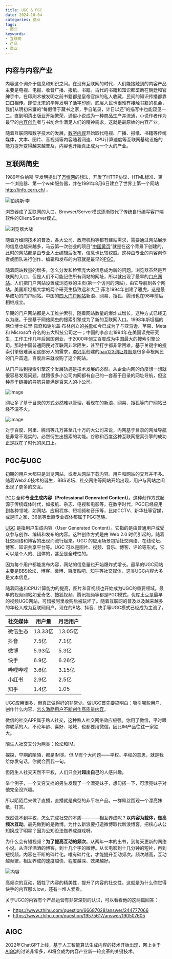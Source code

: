 ```yaml
---
title: UGC & PGC
date: 2024-10-04
categories: 商业
tags: 
- 商业
keywords:
- 互联网
- 产品
- 商业
---
```


## 内容与内容产业

内容这个词介于信息和知识之间。在没有互联网的时代，人们能接触到的内容产品主要是电视、电报、收音广播、报纸、书籍。古代的书籍和知识都垄断在朝廷和官绅手中，在印刷术被发明之前书籍都是皇帝官绅的私人收藏，民间的知识传播都靠口口相传。即使北宋的毕昇发明了[活字印刷][History_of_printing]，底层人民也很难有接触书籍的机会，我们从明初宋濂的“每假借于藏书之家，手自笔录，计日以还”的描写中也能窥见一二。直到明清出版业开始繁荣，通俗小说成为一种商品生产并流通，小说作者作为最早的[内容创作][Content_creation]者与书坊合作满足人们的精神需求，这就是最原始的内容产业。

随着互联网和数字技术的发展，[数字内容][Digital_content]开始取代电视、广播、报纸、书籍等传统媒体，文本、图片、音视频等内容随着网速、CPU计算速度等互联网基础设施的能力提升变得越来越普及，内容也开始真正成为一个大的产业。

## 互联网简史

1989年伯纳斯·李发明提出了[万维网][History_of_the_World_Wide_Web]的想法，开发了HTTP协议、HTML标准、第一个浏览器、第一个web服务器，并在1991年8月6日建立了世界上第一个网站 http://info.cern.ch/ 。

![伯纳斯·李](https://mediaarchive.cern.ch/MediaArchive/Photo/Public/1994/9407011/9407011_31/9407011_31-A4-at-144-dpi.jpg)

浏览器成了互联网的入口，Browser/Server模式逐渐取代了传统自行编写客户端软件的Client/Server模式。

![浏览器大战](https://bkimg.cdn.bcebos.com/pic/77094b36acaf2edd98eb46fe8f1001e93901938a)

随着万维网技术的普及，各大公司、政府机构等都有建站需求，需要通过网站展示的信息也越来越多，马云第一次创业的项目“[中国黄页][ZGHY]”就是在这个背景下创建的。此时的网站都是由专业人士编辑后发布，信息也比较权威。这种由专业的内容创作者或团队进行创作、编辑和发布的内容就是最早的[PGC][PGC]。

随着网站数量的增多，怎么分发和检索庞大的信息成为新的问题。浏览器虽然是互联网的入口，但是人们不可能记住所有网站的网址，所以就出现了最早的[门户网站][Web_portal]。人们把门户网站设置成浏览器的主页(第一个访问的网站)，由它导航到各个网站。美国斯坦福大学的两个研究生杨致远和大卫·菲洛1994年创建了雅虎，这是最早成功的门户网站。中国的[四大门户网站](https://baike.baidu.com/item/中国四大门户网站/14969083)新浪、网易、搜狐、腾讯也在98年前后相继成立。

早期的门户网站都是人工维护索引，随着网站数量的爆炸式增长，这种方式已经无以为继。于是基于网络爬虫的搜索引擎成为了新的互联网入口。1998年斯坦福的两位博士拉里·佩奇和谢尔盖·布林创立的[谷歌][Google]如今已成为了与亚马逊、苹果、Meta 和 Microsoft 齐名的五大科技公司之一；中国的李彦宏1994年在美国读完研究生，工作工作几年后回国创业，于2000年创立百度成为中国最大的搜索引擎公司。那时中国普通网民对互联网非常陌生，甚至打字都非常困难，基于关键字的搜索引擎很难满足这部分人的需求，[李兴平](https://baike.baidu.com/item/李兴平/7598)创建的[hao123网址导航](https://hao123.com)是很多草根网民的门户首选，百度后来就收购了这个网站。

从门户站到搜索引擎这个发展轨迹是技术发展的必然。从企业内网的角度想一想就很容易发现问题，就跟很多小公司内网都有自己的一套基于目录的网址导航，但这种基于链接的导航只能满足百来人的小公司。

![image](https://github.com/user-attachments/assets/14d70dc0-fb79-455a-a7e7-8b7220aa94f8)

网址多了基于目录的方式必然难以管理，看现在的新浪、网易、搜狐等门户网站已经不温不火。

![image](https://github.com/user-attachments/assets/37f91905-f669-4072-acae-f9a9856dff6f)

对于百度、阿里、腾讯等几万甚至几十万的大公司来说，内网基于目录的网址导航是非常不现实的，必然衍生出搜索的功能。谷歌和百度这种互联网搜索引擎的成功正是踩在了时代的风口上。

## PGC与UGC

初期的用户大都只是浏览网站，或者从网站下载内容。用户和网站的交互并不多。随着Web2.0技术的诞生，BBS论坛、社交网络等网站开始出现，用户与网站之间出现了更多的交互。

[PGC][PGC] 全称**专业生成内容（Professional Generated Content）**。这种创作方式起源于传统媒体时代，如报纸、杂志、电视和电影等。在数字时代，PGC已经应用到各种领域，如网站、应用程序、短视频和音乐等，比如CCTV、新华社等官媒，或是IT之家、36氪等垂直专业媒体都属于PGC范畴。

[UGC][UGC] 是指用户生成内容（User Generated Content）。它指的是由普通用户或受众参与创作、编辑和发布的内容。这种创作方式是由 Web 2.0 时代引起的，随着社交网络和博客的出现而流行起来。UGC 的应用场景包括社交网络、在线论坛、博客、知识共享平台等。UGC 可以是图片、视频、音乐、博客、评论等形式，它可以是个人的、团体的，甚至是全球性的。

因为每个用户都能发布内容，网站的信息量也开始爆炸式增长。最早的UGC网站主要是BBS论坛、博客、微博、百度贴吧、知乎等社交媒体，这类UGC内容大多是文本信息。

随着网速和CPU计算能力的提高，图片和音视频也开始成为UGC的重要领域。最早的视频网站如爱奇艺、搜狐视频、腾讯视频等都是PGC模式，优库土豆是最早的视频UGC网站，可惜被阿里收购后被玩坏了。随着互联网的普及以及越来越多的年轻人成为互联网用户，现在的B站、抖音、快手等UGC模式已经成为主流了。

|  社交媒体  | 用户量   | 月活用户 |
| -------- | -------- | -------|
| 微信生态   | 13.33亿 | 13.05亿 |
| 抖音      | 7.5亿   | 7.1亿   |
| 微博      | 5.93亿  | 5.3亿   |
| 快手      | 6.9亿   | 6.26亿  |
| 哔哩哔哩  | 3.6亿    | 3.15亿  |
| 小红书    | 2.9亿   | 2.5亿   |
| 知乎      | 1.4亿   | 1.05   |

UGC应用很多，但真正做得好的非常少。做UGC首先要搞明白：吸引哪些用户、创作什么内容、[怎么激励用户不断创作高质量内容](https://www.zhihu.com/question/20826204)。

微信的社交APP属于熟人社交，这种熟人社交网络效应极强。你用了微信，平时跟你联系的人，不论年龄、喜好、地域，也都要用微信。因此IM产品往往一家独大。

陌生人社交又分为两类：论坛和IM。

探探，早期的陌陌，都是IM类。但IM有个大问题——平权。平权的意思，就是我给你发句话，你就会回我一句。

但陌生人社交天然不平权，人们只会对**超出自己**的人感兴趣。

举个例子，一个又穷又挫的男生发现了一个漂亮妹子，想勾搭一下，可漂亮妹子对他完全没兴趣。

所以陌陌后来做了直播，直播就是典型的非平权产品。一群屌丝围观一个漂亮妹纸，打赏。

既然做不到平权，怎么完成社交的本质————相互养成呢？**以内容为载体，做高频次互动**。最先做到的是微博。为什么新浪要打造微博取代新浪博客，把核心从公知换成了明星？因为公知没法做养成游戏呀。

为什么会有短视频？**为了提高互动的频次**。从两年一本的出书，到每天更新的网络小说。从洋洋洒洒的博客，到十几个字的微博。从长电影到十几分钟的短片，再到短视频，内容在不断的碎片化。唯有碎片化，才能提升互动频次。频次越高，互动越频繁，相互养成的速度越快、程度越深、效果越好。

![内容](https://pic1.zhimg.com/80/v2-7175870d0aa2c30abd4c4b593e2437e8_1440w.webp)

高频次的互动，牺牲了内容的精美性，提升了内容的社交性。这就是为什么你觉得快手的内容那么low，还有一堆人爱看。

关于UGC的内容有个产品运营有非常深刻的认识，可以看看他的这两篇回答：

* https://www.zhihu.com/question/66687028/answer/244777066
* https://www.zhihu.com/question/19575617/answer/190507605

## AIGC

2022年ChatGPT上线，基于人工智能算法生成内容的技术开始出现，网上关于[AIGC](https://www.zhihu.com/question/649317962)的讨论非常多，AI将会成为内容产业新一轮变革的关键技术。

[History_of_printing]: https://en.wikipedia.org/wiki/History_of_printing
[Content_creation]: https://en.wikipedia.org/wiki/Content_creation
[Digital_content]: https://en.wikipedia.org/wiki/Digital_content
[PGC]: https://baike.baidu.com/item/PGC/16859378
[History_of_the_World_Wide_Web]: https://en.wikipedia.org/wiki/History_of_the_World_Wide_Web
[web-history]: https://zhuanlan.zhihu.com/p/59448180
[ZGHY]: https://baike.baidu.com/item/中国黄页/16941718
[Web_portal]: https://en.wikipedia.org/wiki/Web_portal
[Yahoo]: https://en.wikipedia.org/wiki/Yahoo
[Google]: https://en.wikipedia.org/wiki/Google
[UGC]: https://en.wikipedia.org/wiki/User-generated_content
